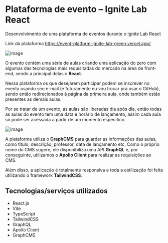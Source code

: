 # Plataforma de evento &ndash; Ignite Lab React

Desenvolvimento de uma plataforma de eventos durante o Ignite Lab React

Link da plataforma <https://event-platform-ignite-lab-green.vercel.app/>

![image](https://user-images.githubusercontent.com/89262324/176468287-c252de67-d233-41bd-99fd-68493d0b474f.png)

O evento contém uma série de aulas criando uma aplicação do zero com algumas das tecnologias mais requisitadas do mercado na área de front-end, sendo a principal delas o **React**.

Nessa plataforma os que desejarem participar podem se inscrever no evento usando seu e-mail (e futuramente eu vou trocar pra usar o GitHub), sendo então redirecionados à página da primeira aula, onde também estão presentes as demais aulas.

Por se tratar de um evento, as aulas são liberadas dia após dia, então todas as aulas do evento tem uma data e horário de lançamento, assim cada aula só pode ser acessada a partir de um momento específico.

![image](https://user-images.githubusercontent.com/89262324/176469752-5db045e7-8317-477f-a581-f2c98da06080.png)

A plataforma utiliza o **GraphCMS** para guardar as informações das aulas, como título, descrição, professor, data de lançamento etc. Como o próprio nome do CMS sugere, ele disponibiliza uma API **GraphQL** e, por conseguinte, utilizamos o **Apollo Client** para realizar as requisições ao CMS.

Além disso, a aplicação é totalmente responsiva e toda a estilização foi feita utilizando o framework **TailwindCSS**.

## Tecnologias/serviços utilizados

- React.js
- Vite
- TypeScript
- TailwindCSS
- GraphQL
- Apollo Client
- GraphCMS
